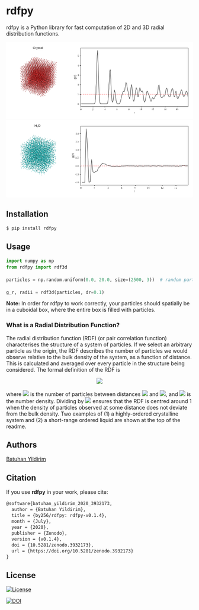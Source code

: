 # rdfpy

rdfpy is a Python library for fast computation of 2D and 3D radial distribution functions.


![Alt text](rdfpy/examples/crystal.png)
![Alt text](rdfpy/examples/water.png)



## Installation

```shell
$ pip install rdfpy
```

## Usage

```python
import numpy as np
from rdfpy import rdf3d

particles = np.random.uniform(0.0, 20.0, size=(2500, 3))  # random particles in a 20x20x20 box

g_r, radii = rdf3d(particles, dr=0.1)
```

**Note:** In order for rdfpy to work correctly, your particles should spatially be in a cuboidal box, where the entire box is filled with particles.

### What is a Radial Distribution Function?

The radial distribution function (RDF) (or pair correlation function) characterises the structure of a system of particles. If we select an arbitrary particle as the origin, the RDF describes the number of particles we would observe relative to the bulk density of the system, as a function of distance. This is calculated and averaged over every particle in the structure being considered. The formal definition of the RDF is

<p align="center">
  <img src="https://render.githubusercontent.com/render/math?math=g_{i}(r) = \frac{n_{i}(r)}{4 \pi r^{2}\delta r \rho}">
</p>

where <img src="https://render.githubusercontent.com/render/math?math=n_{i}(r)"> is the number of particles between distances <img src="https://render.githubusercontent.com/render/math?math=r"> and <img src="https://render.githubusercontent.com/render/math?math=r %2B \delta r">, and <img src="https://render.githubusercontent.com/render/math?math=\rho = \frac{N}{V}"> is the number density. Dividing by <img src="https://render.githubusercontent.com/render/math?math=\rho"> ensures that the RDF is centred around 1 when the density of particles observed at some distance does not deviate from the bulk density. Two examples of (1) a highly-ordered crystalline system and (2) a short-range ordered liquid are shown at the top of the readme.

## Authors

[Batuhan Yildirim](http://www.mole.phy.cam.ac.uk/people/by.php)

## Citation

If you use **rdfpy** in your work, please cite:

```
@software{batuhan_yildirim_2020_3932173,
  author = {Batuhan Yildirim},
  title = {by256/rdfpy: rdfpy-v0.1.4},
  month = {July},
  year = {2020},
  publisher = {Zenodo},
  version = {v0.1.4},
  doi = {10.5281/zenodo.3932173},
  url = {https://doi.org/10.5281/zenodo.3932173}
}
```

## License

[![License](http://img.shields.io/:license-mit-blue.svg?style=flat-square)](http://badges.mit-license.org)

[![DOI](https://zenodo.org/badge/DOI/10.5281/zenodo.3932173.svg)](https://doi.org/10.5281/zenodo.3932173)


